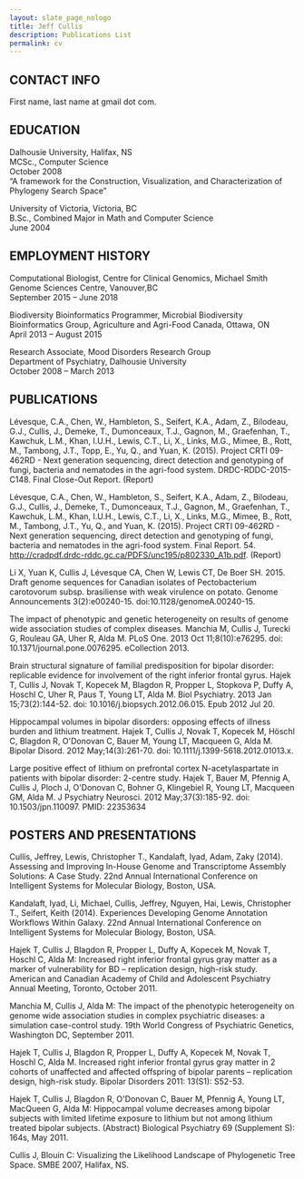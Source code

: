 ```yaml
---
layout: slate_page_nologo
title: Jeff Cullis
description: Publications List
permalink: cv
---
```


## CONTACT INFO ##

First name, last name at gmail dot com.

## EDUCATION ##
 
Dalhousie University, Halifax, NS<br>
MCSc., Computer Science<br>
October 2008<br>
“A framework for the Construction, Visualization, and Characterization of Phylogeny Search Space”
 
University of Victoria, Victoria, BC<br>
B.Sc., Combined Major in Math and Computer Science<br>
June 2004<br>
 
## EMPLOYMENT HISTORY ##

Computational Biologist, Centre for Clinical Genomics, Michael Smith Genome Sciences Centre, Vanouver,BC<br>
September 2015 – June 2018

Biodiversity Bioinformatics Programmer, Microbial Biodiversity Bioinformatics Group, Agriculture and Agri-Food Canada, Ottawa, ON<br>
April 2013 – August 2015<br>

Research Associate, Mood Disorders Research Group<br>
Department of Psychiatry, Dalhousie University<br>
October 2008 – March 2013<br>

 
## PUBLICATIONS ##

Lévesque, C.A., Chen, W., Hambleton, S., Seifert, K.A., Adam, Z., Bilodeau, G.J., Cullis, J., Demeke, T., Dumonceaux, T.J., Gagnon, M., Graefenhan, T., Kawchuk, L.M., Khan, I.U.H., Lewis, C.T., Li, X., Links, M.G., Mimee, B., Rott, M., Tambong, J.T., Topp, E., Yu, Q., and Yuan, K. (2015). Project CRTI 09-462RD - Next generation sequencing, direct detection and genotyping of fungi, bacteria and nematodes in the agri-food system. DRDC-RDDC-2015-C148. Final Close-Out Report. (Report)

Lévesque, C.A., Chen, W., Hambleton, S., Seifert, K.A., Adam, Z., Bilodeau, G.J., Cullis, J., Demeke, T., Dumonceaux, T.J., Gagnon, M., Graefenhan, T., Kawchuk, L.M., Khan, I.U.H., Lewis, C.T., Li, X., Links, M.G., Mimee, B., Rott, M., Tambong, J.T., Yu, Q., and Yuan, K. (2015). Project CRTI 09-462RD - Next generation sequencing, direct detection and genotyping of fungi, bacteria and nematodes in the agri-food system. Final Report. 54. http://cradpdf.drdc-rddc.gc.ca/PDFS/unc195/p802330_A1b.pdf. (Report)

Li X, Yuan K, Cullis J, Lévesque CA, Chen W, Lewis CT, De Boer SH. 2015. Draft genome sequences for Canadian isolates of Pectobacterium carotovorum subsp. brasiliense with weak virulence on potato. Genome Announcements 3(2):e00240-15. doi:10.1128/genomeA.00240-15. 

The impact of phenotypic and genetic heterogeneity on results of genome wide association studies of complex diseases.
Manchia M, Cullis J, Turecki G, Rouleau GA, Uher R, Alda M.
PLoS One. 2013 Oct 11;8(10):e76295. doi: 10.1371/journal.pone.0076295. eCollection 2013.

Brain structural signature of familial predisposition for bipolar disorder: replicable evidence for involvement of the right inferior frontal gyrus.
Hajek T, Cullis J, Novak T, Kopecek M, Blagdon R, Propper L, Stopkova P, Duffy A, Hoschl C, Uher R, Paus T, Young LT, Alda M.
Biol Psychiatry. 2013 Jan 15;73(2):144-52. doi: 10.1016/j.biopsych.2012.06.015. Epub 2012 Jul 20.

Hippocampal volumes in bipolar disorders: opposing effects of illness burden and lithium treatment.
Hajek T, Cullis J, Novak T, Kopecek M, Höschl C, Blagdon R, O'Donovan C, Bauer M, Young LT, Macqueen G, Alda M.
Bipolar Disord. 2012 May;14(3):261-70. doi: 10.1111/j.1399-5618.2012.01013.x.

Large positive effect of lithium on prefrontal cortex N-acetylaspartate in patients with bipolar disorder: 2-centre study.
Hajek T, Bauer M, Pfennig A, Cullis J, Ploch J, O'Donovan C, Bohner G, Klingebiel R, Young LT, Macqueen GM, Alda M.
J Psychiatry Neurosci. 2012 May;37(3):185-92. doi: 10.1503/jpn.110097.
PMID:
22353634

## POSTERS AND PRESENTATIONS ##

Cullis,  Jeffrey,  Lewis,  Christopher  T.,  Kandalaft,  Iyad,  Adam,  Zaky  (2014).   Assessing  and  Improving  In-House Genome  and  Transcriptome  Assembly  Solutions:  A  Case  Study. 22nd  Annual  International Conference  on  Intelligent Systems  for  Molecular  Biology,  Boston,  USA.

Kandalaft,  Iyad,  Li,  Michael,  Cullis,  Jeffrey,  Nguyen,  Hai,  Lewis,  Christopher  T.,  Seifert,  Keith  (2014). Experiences Developing  Genome  Annotation  Workflows  Within  Galaxy. 22nd   Annual   International Conference  on  Intelligent  Systems  for  Molecular Biology, Boston,  USA.

Hajek T, Cullis J, Blagdon R, Propper L, Duffy A, Kopecek M, Novak T, Hoschl C, Alda M: Increased right inferior frontal gyrus gray matter as a marker of vulnerability for BD – replication design, high-risk study. American and Canadian Academy of Child and Adolescent Psychiatry Annual Meeting, Toronto, October 2011.

Manchia M, Cullis J, Alda M: The impact of the phenotypic heterogeneity on genome wide association studies in complex psychiatric diseases: a simulation case-control study. 19th World Congress of Psychiatric Genetics, Washington DC, September 2011.

Hajek T, Cullis J, Blagdon R, Propper L, Duffy A, Kopecek M, Novak T, Hoschl C, Alda M. Increased right inferior frontal gyrus gray matter in 2 cohorts of unaffected and affected offspring of bipolar parents – replication design, high-risk study. Bipolar Disorders 2011: 13(S1): S52-53.

Hajek T, Cullis J, Blagdon R, O'Donovan C, Bauer M, Pfennig A, Young LT, MacQueen G, Alda M: Hippocampal volume decreases among bipolar subjects with limited lifetime exposure to lithium but not among lithium treated bipolar subjects. (Abstract) Biological Psychiatry 69 (Supplement S): 164s, May 2011.

Cullis J, Blouin C: Visualizing the Likelihood Landscape of Phylogenetic Tree Space. SMBE 2007, Halifax, NS.



 

 

 








